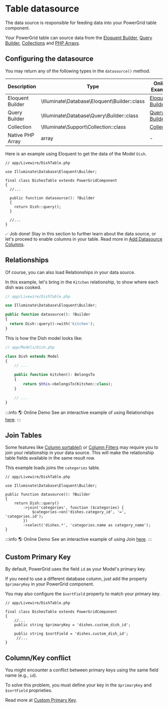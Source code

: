 # Table datasource

The data source is responsible for feeding data into your PowerGrid table component.

Your PowerGrid table can source data from the [Eloquent Builder](https://laravel.com/docs/eloquent), [Query Builder](https://laravel.com/docs/queries), [Collections](https://laravel.com/docs/collections) and [PHP Arrays](https://www.php.net/manual/en/language.types.array.php).

## Configuring the datasource

You may return any of the following types in the `datasource()` method.

| Description      | Type                                         | Online Example                                                       |
| ---------------- | -------------------------------------------- | -------------------------------------------------------------------- |
| Eloquent Builder | \Illuminate\Database\Eloquent\Builder::class | [Eloquent Builder](http://powergrid-demo.test/examples/relationship) |
| Query Builder    | \Illuminate\Database\Query\Builder::class    | [Query Builder](http://powergrid-demo.test/examples/query-builder)   |
| Collection       | \Illuminate\Support\Collection::class        | [Collection](http://powergrid-demo.test/examples/collection)         |
| Native PHP Array | array                                        | -                                                                    |

Here is an example using Eloquent to get the data of the Model `Dish`.

```php{9-12}
// app/Livewire/DishTable.php

use Illuminate\Database\Eloquent\Builder;

final class DishesTable extends PowerGridComponent
{
  //...

  public function datasource(): ?Builder
  {
    return Dish::query();
  }

  //...
}
```

`✅` Job done! Stay in this section to further learn about the data source, or let's proceed to enable columns in your table. Read more in [Add Datasource Columns](/table/add-datasource-columns).

## Relationships

Of course, you can also load Relationships in your data source.

In this example, let's bring in the `Kitchen` relationship, to show where each dish was cooked.

```php
// app/Livewire/DishTable.php

use Illuminate\Database\Eloquent\Builder;

public function datasource(): ?Builder
{
  return Dish::query()->with('kitchen');
}
```

This is how the Dish model looks like:

```php
// app/Models/Dish.php

class Dish extends Model
{
    // ...

    public function kitchen(): BelongsTo
    {
        return $this->belongsTo(Kitchen::class);
    }

    // ...
}
```

:::info 🌎 Online Demo
See an interactive example of using Relationships [here](http://powergrid-demo.test/examples/relationship).
:::

## Join Tables

Some features like [Column sortable()](add-columns-to-table?id=sortable) or [Column Filters](column-filters) may require you to join your relationship in your data source. This will make the relationship table fields available in the same result row.

This example loads joins the `categories` table.

```php{8-15}
// app/Livewire/DishTable.php

use Illuminate\Database\Eloquent\Builder;

public function datasource(): ?Builder
{
    return Dish::query()
        ->join('categories', function ($categories) {
            $categories->on('dishes.category_id', '=', 'categories.id');
        })
        ->select('dishes.*', 'categories.name as category_name');
}
```

:::info 🌎 Online Demo
See an interactive example of using Join [here](http://powergrid-demo.test/examples/join).
:::

## Custom Primary Key

By default, PowerGrid uses the field `id` as your Model's primary key.

If you need to use a different database column, just add the property `$primaryKey` in your PowerGrid component.

You may also configure the `$sortField` property to match your primary key.

```php{6,8}
// app/Livewire/DishTable.php

final class DishesTable extends PowerGridComponent
{
    //...
    public string $primaryKey = 'dishes.custom_dish_id';

    public string $sortField = 'dishes.custom_dish_id';
     //...
}
```

## Column/Key conflict

You might encounter a conflict between primary keys using the same field name (e.g.,  `id`).

To solve this problem, you must define your key in the `$primaryKey` and `$sortField` proprieties.

Read more at [Custom Primary Key](#custom-primary-key).
